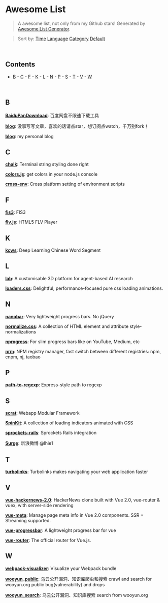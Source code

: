 # Awesome List

> A awesome list, not only from my Github stars! Generated by [Awesome List Generator](https://github.com/ttionya/Awesome-List-Generator).

> Sort by: [Time](https://github.com/ttionya/AwesomeList/blob/master/README.md) [Language](https://github.com/ttionya/AwesomeList/blob/master/README-LANGUAGE.md) [Category](https://github.com/ttionya/AwesomeList/blob/master/README-CATEGORY.md) [Default](https://github.com/ttionya/AwesomeList/blob/master/README-DEFAULT.md) 

<br>

## Contents 

- [B](#b) - [C](#c) - [F](#f) - [K](#k) - [L](#l) - [N](#n) - [P](#p) - [S](#s) - [T](#t) - [V](#v) - [W](#w) 

<br>

## B

[**BaiduPanDownload**](https://github.com/Mrs4s/BaiduPanDownload): 百度网盘不限速下载工具  


[**blog**](https://github.com/fouber/blog): 没事写写文章，喜欢的话请点star，想订阅点watch，千万别fork！  


[**blog**](https://github.com/xufei/blog): my personal blog  


## C

[**chalk**](https://github.com/chalk/chalk): Terminal string styling done right  


[**colors.js**](https://github.com/Marak/colors.js): get colors in your node.js console  


[**cross-env**](https://github.com/kentcdodds/cross-env): Cross platform setting of environment scripts  


## F

[**fis3**](https://github.com/fex-team/fis3): FIS3  


[**flv.js**](https://github.com/Bilibili/flv.js): HTML5 FLV Player  


## K

[**kcws**](https://github.com/koth/kcws): Deep Learning Chinese Word Segment   


## L

[**lab**](https://github.com/deepmind/lab): A customisable 3D platform for agent-based AI research  


[**loaders.css**](https://github.com/ConnorAtherton/loaders.css): Delightful, performance-focused pure css loading animations.  


## N

[**nanobar**](https://github.com/jacoborus/nanobar): Very lightweight progress bars. No jQuery  


[**normalize.css**](https://github.com/necolas/normalize.css): A collection of HTML element and attribute style-normalizations  


[**nprogress**](https://github.com/rstacruz/nprogress): For slim progress bars like on YouTube, Medium, etc  


[**nrm**](https://github.com/Pana/nrm): NPM registry manager, fast switch between different registries: npm, cnpm, nj, taobao  


## P

[**path-to-regexp**](https://github.com/pillarjs/path-to-regexp): Express-style path to regexp  


## S

[**scrat**](https://github.com/scrat-team/scrat): Webapp Modular Framework  


[**SpinKit**](https://github.com/tobiasahlin/SpinKit): A collection of loading indicators animated with CSS  


[**sprockets-rails**](https://github.com/rails/sprockets-rails): Sprockets Rails integration  


[**Surge**](https://github.com/lhie1/Surge): 新浪微博 @lhie1  


## T

[**turbolinks**](https://github.com/turbolinks/turbolinks): Turbolinks makes navigating your web application faster  


## V

[**vue-hackernews-2.0**](https://github.com/vuejs/vue-hackernews-2.0): HackerNews clone built with Vue 2.0, vue-router & vuex, with server-side rendering  


[**vue-meta**](https://github.com/declandewet/vue-meta): Manage page meta info in Vue 2.0 components. SSR + Streaming supported.  


[**vue-progressbar**](https://github.com/hilongjw/vue-progressbar): A lightweight progress bar for vue  


[**vue-router**](https://github.com/vuejs/vue-router): The official router for Vue.js.  


## W

[**webpack-visualizer**](https://github.com/chrisbateman/webpack-visualizer): Visualize your Webpack bundle  


[**wooyun_public**](https://github.com/hanc00l/wooyun_public): 乌云公开漏洞、知识库爬虫和搜索   crawl and search for wooyun.org public bug(vulnerability) and drops  


[**wooyun_search**](https://github.com/grt1st/wooyun_search): 乌云公开漏洞、知识库搜索 search from wooyun.org  


